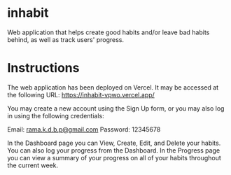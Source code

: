 # inhabit

Web application that helps create good habits and/or leave bad habits behind, as well as track users' progress.

# Instructions

The web application has been deployed on Vercel. It may be accessed at the following URL: https://inhabit-vpwo.vercel.app/

You may create a new account using the Sign Up form, or you may also log in using the following credentials:

Email: rama.k.d.b.p@gmail.com
Password: 12345678

In the Dashboard page you can View, Create, Edit, and Delete your habits. You can also log your progress from the Dashboard. In the Progress page you can view a summary of your progress on all of your habits throughout the current week.
